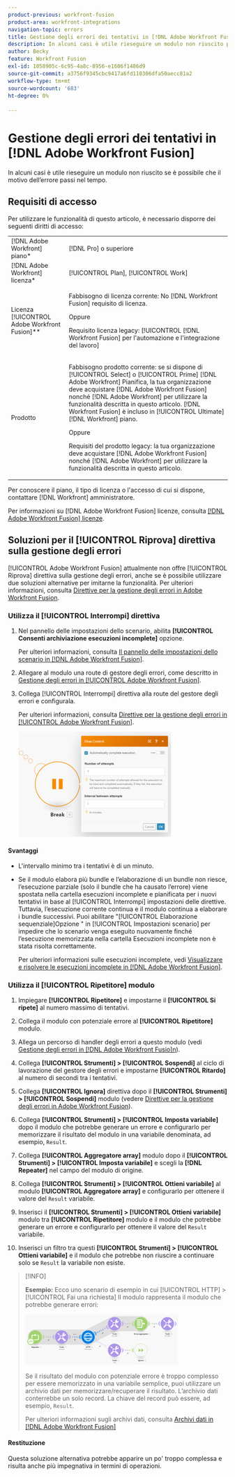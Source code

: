 ```yaml
---
product-previous: workfront-fusion
product-area: workfront-integrations
navigation-topic: errors
title: Gestione degli errori dei tentativi in [!DNL Adobe Workfront Fusion]
description: In alcuni casi è utile rieseguire un modulo non riuscito per un paio di volte, se esiste la possibilità che il motivo dell’errore passi nel tempo.
author: Becky
feature: Workfront Fusion
exl-id: 1058905c-6c95-4a8c-8956-e1606f1486d9
source-git-commit: a3756f9345cbc9417a6fd110306dfa50aecc81a2
workflow-type: tm+mt
source-wordcount: '683'
ht-degree: 0%

---
```


# Gestione degli errori dei tentativi in [!DNL Adobe Workfront Fusion]

In alcuni casi è utile rieseguire un modulo non riuscito se è possibile che il motivo dell’errore passi nel tempo.

## Requisiti di accesso

Per utilizzare le funzionalità di questo articolo, è necessario disporre dei seguenti diritti di accesso:

<table style="table-layout:auto">
 <col> 
 <col> 
 <tbody> 
  <tr> 
   <td role="rowheader">[!DNL Adobe Workfront] piano*</td> 
   <td> <p>[!DNL Pro] o superiore</p> </td> 
  </tr> 
  <tr data-mc-conditions=""> 
   <td role="rowheader">[!DNL Adobe Workfront] licenza*</td> 
   <td> <p>[!UICONTROL Plan], [!UICONTROL Work]</p> </td> 
  </tr> 
  <tr> 
   <td role="rowheader">Licenza [!UICONTROL Adobe Workfront Fusion]**</td> 
   <td>
   <p>Fabbisogno di licenza corrente: No [!DNL Workfront Fusion] requisito di licenza.</p>
   <p>Oppure</p>
   <p>Requisito licenza legacy: [!UICONTROL [!DNL Workfront Fusion] per l'automazione e l'integrazione del lavoro] </p>
   </td> 
  </tr> 
  <tr> 
   <td role="rowheader">Prodotto</td> 
   <td>
   <p>Fabbisogno prodotto corrente: se si dispone di [!UICONTROL Select] o [!UICONTROL Prime] [!DNL Adobe Workfront] Pianifica, la tua organizzazione deve acquistare [!DNL Adobe Workfront Fusion] nonché [!DNL Adobe Workfront] per utilizzare la funzionalità descritta in questo articolo. [!DNL Workfront Fusion] è incluso in [!UICONTROL Ultimate] [!DNL Workfront] piano.</p>
   <p>Oppure</p>
   <p>Requisiti del prodotto legacy: la tua organizzazione deve acquistare [!DNL Adobe Workfront Fusion] nonché [!DNL Adobe Workfront] per utilizzare la funzionalità descritta in questo articolo.</p>
   </td> 
  </tr> 
 </tbody> 
</table>

Per conoscere il piano, il tipo di licenza o l&#39;accesso di cui si dispone, contattare [!DNL Workfront] amministratore.

Per informazioni su [!DNL Adobe Workfront Fusion] licenze, consulta [[!DNL Adobe Workfront Fusion] licenze](../../workfront-fusion/get-started/license-automation-vs-integration.md).

## Soluzioni per il [!UICONTROL Riprova] direttiva sulla gestione degli errori

[!UICONTROL Adobe Workfront Fusion] attualmente non offre [!UICONTROL Riprova] direttiva sulla gestione degli errori, anche se è possibile utilizzare due soluzioni alternative per imitarne la funzionalità. Per ulteriori informazioni, consulta [Direttive per la gestione degli errori in Adobe Workfront Fusion](../../workfront-fusion/errors/directives-for-error-handling.md).

### Utilizza il [!UICONTROL Interrompi] direttiva

1. Nel pannello delle impostazioni dello scenario, abilita **[!UICONTROL Consenti archiviazione esecuzioni incomplete]** opzione.

   Per ulteriori informazioni, consulta [Il pannello delle impostazioni dello scenario in [!DNL Adobe Workfront Fusion]](../../workfront-fusion/scenarios/scenario-settings-panel.md).

1. Allegare al modulo una route di gestore degli errori, come descritto in [Gestione degli errori in [!UICONTROL Adobe Workfront Fusion]](../../workfront-fusion/errors/error-handling.md).
1. Collega [!UICONTROL Interrompi] direttiva alla route del gestore degli errori e configurala.

   Per ulteriori informazioni, consulta [Direttive per la gestione degli errori in [!UICONTROL Adobe Workfront Fusion]](../../workfront-fusion/errors/directives-for-error-handling.md).

   ![](assets/break-directive-350x241.png)

#### Svantaggi

* L&#39;intervallo minimo tra i tentativi è di un minuto.
* Se il modulo elabora più bundle e l’elaborazione di un bundle non riesce, l’esecuzione parziale (solo il bundle che ha causato l’errore) viene spostata nella cartella esecuzioni incomplete e pianificata per i nuovi tentativi in base al [!UICONTROL Interrompi] impostazioni delle direttive. Tuttavia, l’esecuzione corrente continua e il modulo continua a elaborare i bundle successivi. Puoi abilitare &quot;[!UICONTROL Elaborazione sequenziale]Opzione &quot; in [!UICONTROL Impostazioni scenario] per impedire che lo scenario venga eseguito nuovamente finché l’esecuzione memorizzata nella cartella Esecuzioni incomplete non è stata risolta correttamente.

  Per ulteriori informazioni sulle esecuzioni incomplete, vedi [Visualizzare e risolvere le esecuzioni incomplete in [!DNL Adobe Workfront Fusion]](../../workfront-fusion/scenarios/view-and-resolve-incomplete-executions.md).

### Utilizza il [!UICONTROL Ripetitore] modulo

1. Impiegare **[!UICONTROL Ripetitore]** e impostarne il **[!UICONTROL Si ripete]** al numero massimo di tentativi.
1. Collega il modulo con potenziale errore al **[!UICONTROL Ripetitore]** modulo.
1. Allega un percorso di handler degli errori a questo modulo (vedi [Gestione degli errori in [!DNL Adobe Workfront Fusio]n](../../workfront-fusion/errors/error-handling.md)).
1. Collega **[!UICONTROL Strumenti] > [!UICONTROL Sospendi]** al ciclo di lavorazione del gestore degli errori e impostarne **[!UICONTROL Ritardo]** al numero di secondi tra i tentativi.

1. Collega **[!UICONTROL Ignora]** direttiva dopo il **[!UICONTROL Strumenti] > [!UICONTROL Sospendi]** modulo (vedere [Direttive per la gestione degli errori in Adobe Workfront Fusion](../../workfront-fusion/errors/directives-for-error-handling.md)).

1. Collega **[!UICONTROL Strumenti] > [!UICONTROL Imposta variabile]** dopo il modulo che potrebbe generare un errore e configurarlo per memorizzare il risultato del modulo in una variabile denominata, ad esempio, `Result`.

1. Collega **[!UICONTROL Aggregatore array]** modulo dopo il **[!UICONTROL Strumenti] > [!UICONTROL Imposta variabile]** e scegli la **[!DNL Repeater]** nel campo del modulo di origine.

1. Collega **[!UICONTROL Strumenti] > [!UICONTROL Ottieni variabile]** al modulo **[!UICONTROL Aggregatore array]** e configurarlo per ottenere il valore del `Result` variabile.

1. Inserisci il **[!UICONTROL Strumenti] > [!UICONTROL Ottieni variabile]** modulo tra **[!UICONTROL Ripetitore]** modulo e il modulo che potrebbe generare un errore e configurarlo per ottenere il valore del `Result` variabile.

1. Inserisci un filtro tra questi **[!UICONTROL Strumenti] > [!UICONTROL Ottieni variabile]** e il modulo che potrebbe non riuscire a continuare solo se `Result` la variabile non esiste.

>[!INFO]
>
>**Esempio:** Ecco uno scenario di esempio in cui [!UICONTROL HTTP] >[!UICONTROL Fai una richiesta] Il modulo rappresenta il modulo che potrebbe generare errori:
>
>![](assets/http-make-request-350x116.png)
>
>Se il risultato del modulo con potenziale errore è troppo complesso per essere memorizzato in una variabile semplice, puoi utilizzare un archivio dati per memorizzare/recuperare il risultato. L’archivio dati conterrebbe un solo record. La chiave del record può essere, ad esempio, `Result`.
>
>Per ulteriori informazioni sugli archivi dati, consulta [Archivi dati in [!DNL Adobe Workfront Fusion]](../../workfront-fusion/modules/data-stores.md)

#### Restituzione

Questa soluzione alternativa potrebbe apparire un po&#39; troppo complessa e risulta anche più impegnativa in termini di operazioni.

